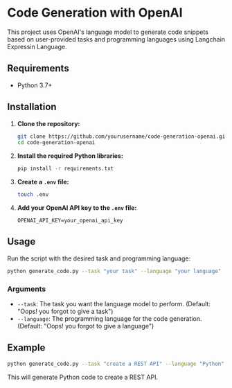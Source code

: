 
# Code Generation with OpenAI

This project uses OpenAI's language model to generate code snippets based on user-provided tasks and programming languages using Langchain Expressin Language.

## Requirements

- Python 3.7+

## Installation

1. **Clone the repository:**

    ```sh
    git clone https://github.com/yourusername/code-generation-openai.git
    cd code-generation-openai
    ```

2. **Install the required Python libraries:**

    ```sh
    pip install -r requirements.txt
    ```

3. **Create a `.env` file:**

    ```sh
    touch .env
    ```

4. **Add your OpenAI API key to the `.env` file:**

    ```env
    OPENAI_API_KEY=your_openai_api_key
    ```

## Usage

Run the script with the desired task and programming language:

```sh
python generate_code.py --task "your task" --language "your language"
```

### Arguments

- `--task`: The task you want the language model to perform. (Default: "Oops! you forgot to give a task")
- `--language`: The programming language for the code generation. (Default: "Oops! you forgot to give a language")

## Example

```sh
python generate_code.py --task "create a REST API" --language "Python"
```

This will generate Python code to create a REST API.
